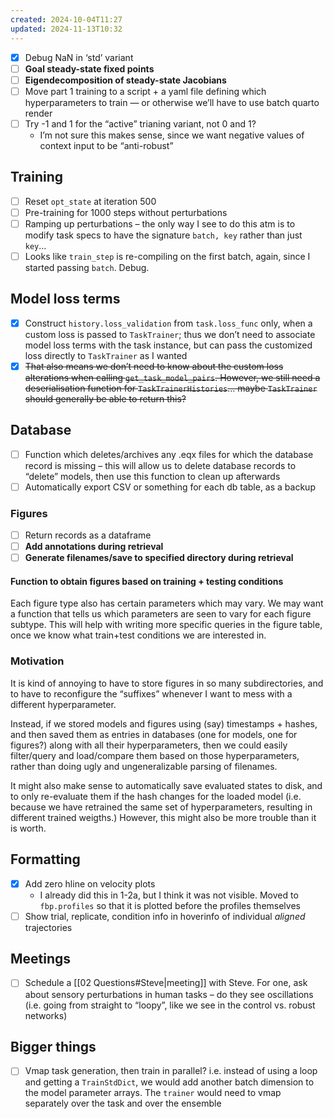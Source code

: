 ```yaml
---
created: 2024-10-04T11:27
updated: 2024-11-13T10:32
---
```


- [x] Debug NaN in ‘std’ variant
- [ ] **Goal steady-state fixed points**
- [ ] **Eigendecomposition of steady-state Jacobians**
- [ ] Move part 1 training to a script + a yaml file defining which hyperparameters to train — or otherwise we’ll have to use batch quarto render 
- [ ] Try -1 and 1 for the “active” trianing variant, not 0 and 1?
	- I’m not sure this makes sense, since we want negative values of context input to be “anti-robust”

## Training

- [ ] Reset `opt_state` at iteration 500
- [ ] Pre-training for 1000 steps without perturbations
- [ ] Ramping up perturbations – the only way I see to do this atm is to modify task specs to have the signature `batch, key` rather than just `key`…
- [ ] Looks like `train_step` is re-compiling on the first batch, again, since I started passing `batch`. Debug.

## Model loss terms

- [x] Construct `history.loss_validation` from `task.loss_func` only, when a custom loss is passed to `TaskTrainer`; thus we don’t need to associate model loss terms with the task instance, but can pass the customized loss directly to `TaskTrainer` as I wanted
- [x] ~~That also means we don’t need to know about the custom loss alterations when calling `get_task_model_pairs`. However, we still need a deserialisation function for `TaskTrainerHistories`… maybe `TaskTrainer` should generally be able to return this?~~

## Database

- [ ] Function which deletes/archives any .eqx files for which the database record is missing – this will allow us to delete database records to “delete” models, then use this function to clean up afterwards
- [ ] Automatically export CSV or something for each db table, as a backup

### Figures

- [ ] Return records as a dataframe 
- [ ] **Add annotations during retrieval**
- [ ] **Generate filenames/save to specified directory during retrieval**

#### Function to obtain figures based on training + testing conditions

Each figure type also has certain parameters which may vary. We may want a function that tells us which parameters are seen to vary for each figure subtype. This will help with writing more specific queries in the figure table, once we know what train+test conditions we are interested in.

### Motivation

It is kind of annoying to have to store figures in so many subdirectories, and to have to reconfigure the “suffixes” whenever I want to mess with a different hyperparameter. 

Instead, if we stored models and figures using (say) timestamps + hashes, and then saved them as entries in databases (one for models, one for figures?) along with all their hyperparameters, then we could easily filter/query and load/compare them based on those hyperparameters, rather than doing ugly and ungeneralizable parsing of filenames.

It might also make sense to automatically save evaluated states to disk, and to only re-evaluate them if the hash changes for the loaded model (i.e. because we have retrained the same set of hyperparameters, resulting in different trained weigths.) However, this might also be more trouble than it is worth.

## Formatting

- [x] Add zero hline on velocity plots
	- I already did this in 1-2a, but I think it was not visible. Moved to `fbp.profiles` so that it is plotted before the profiles themselves
- [ ] Show trial, replicate, condition info in hoverinfo of individual *aligned* trajectories

## Meetings

- [ ] Schedule a [[02 Questions#Steve|meeting]] with Steve. For one, ask about sensory perturbations in human tasks – do they see oscillations (i.e. going from straight to “loopy”, like we see in the control vs. robust networks)

## Bigger things

- [ ] Vmap task generation, then train in parallel? i.e. instead of using a loop and getting a `TrainStdDict`, we would add another batch dimension to the model parameter arrays. The `trainer` would need to vmap separately over the task and over the ensemble